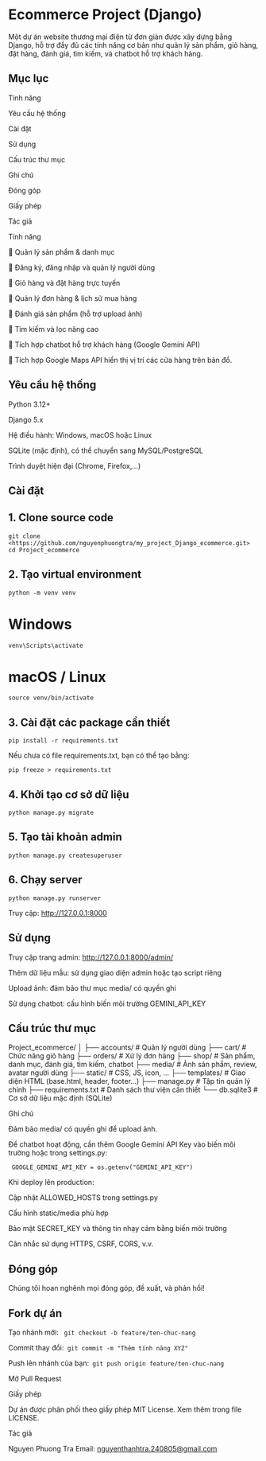 # Ecommerce Project (Django)

Một dự án website thương mại điện tử đơn giản được xây dựng bằng Django, hỗ trợ đầy đủ các tính năng cơ bản như quản lý sản phẩm, giỏ hàng, đặt hàng, đánh giá, tìm kiếm, và chatbot hỗ trợ khách hàng.

## Mục lục

Tính năng

Yêu cầu hệ thống

Cài đặt

Sử dụng

Cấu trúc thư mục

Ghi chú

Đóng góp

Giấy phép

Tác giả

Tính năng

🔹 Quản lý sản phẩm & danh mục

🔹 Đăng ký, đăng nhập và quản lý người dùng

🔹 Giỏ hàng và đặt hàng trực tuyến

🔹 Quản lý đơn hàng & lịch sử mua hàng

🔹 Đánh giá sản phẩm (hỗ trợ upload ảnh)

🔹 Tìm kiếm và lọc nâng cao

🔹 Tích hợp chatbot hỗ trợ khách hàng (Google Gemini API)

🔹 Tích hợp Google Maps API hiển thị vị trí các cửa hàng trên bản đồ.



## Yêu cầu hệ thống

Python 3.12+

Django 5.x

Hệ điều hành: Windows, macOS hoặc Linux

SQLite (mặc định), có thể chuyển sang MySQL/PostgreSQL

Trình duyệt hiện đại (Chrome, Firefox,...)

 ## Cài đặt

## 1. Clone source code

` git clone <https://github.com/nguyenphuongtra/my_project_Django_ecommerce.git> `
` cd Project_ecommerce `

## 2. Tạo virtual environment

`python -m venv venv`
# Windows
`venv\Scripts\activate`
# macOS / Linux
`source venv/bin/activate`

## 3. Cài đặt các package cần thiết

`pip install -r requirements.txt`

Nếu chưa có file requirements.txt, bạn có thể tạo bằng:

`pip freeze > requirements.txt`

## 4. Khởi tạo cơ sở dữ liệu

`python manage.py migrate`

## 5. Tạo tài khoản admin

`python manage.py createsuperuser`

## 6. Chạy server

`python manage.py runserver`

Truy cập: http://127.0.0.1:8000

## Sử dụng

Truy cập trang admin: http://127.0.0.1:8000/admin/

Thêm dữ liệu mẫu: sử dụng giao diện admin hoặc tạo script riêng

Upload ảnh: đảm bảo thư mục media/ có quyền ghi

Sử dụng chatbot: cấu hình biến môi trường GEMINI_API_KEY

## Cấu trúc thư mục

Project_ecommerce/
│
├── accounts/        # Quản lý người dùng
├── cart/            # Chức năng giỏ hàng
├── orders/          # Xử lý đơn hàng
├── shop/            # Sản phẩm, danh mục, đánh giá, tìm kiếm, chatbot
├── media/           # Ảnh sản phẩm, review, avatar người dùng
├── static/          # CSS, JS, icon, ...
├── templates/       # Giao diện HTML (base.html, header, footer...)
├── manage.py        # Tập tin quản lý chính
├── requirements.txt # Danh sách thư viện cần thiết
└── db.sqlite3       # Cơ sở dữ liệu mặc định (SQLite)

Ghi chú

Đảm bảo media/ có quyền ghi để upload ảnh.

Để chatbot hoạt động, cần thêm Google Gemini API Key vào biến môi trường hoặc trong settings.py:

` GOOGLE_GEMINI_API_KEY = os.getenv("GEMINI_API_KEY")` 

Khi deploy lên production:

Cập nhật ALLOWED_HOSTS trong settings.py

Cấu hình static/media phù hợp

Bảo mật SECRET_KEY và thông tin nhạy cảm bằng biến môi trường

Cân nhắc sử dụng HTTPS, CSRF, CORS, v.v.

## Đóng góp

Chúng tôi hoan nghênh mọi đóng góp, đề xuất, và phản hồi!

## Fork dự án

Tạo nhánh mới: ` git checkout -b feature/ten-chuc-nang`

Commit thay đổi:` git commit -m "Thêm tính năng XYZ"`

Push lên nhánh của bạn:` git push origin feature/ten-chuc-nang`

Mở Pull Request

Giấy phép

Dự án được phân phối theo giấy phép MIT License. Xem thêm trong file LICENSE.

Tác giả

Nguyen Phuong Tra
Email: nguyenthanhtra.240805@gmail.com


